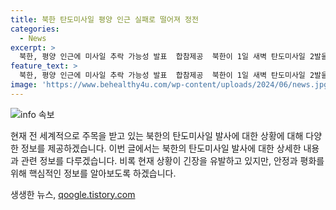 ```yaml
---
title: 북한 탄도미사일 평양 인근 실패로 떨어져 정전
categories:
  - News
excerpt: >
  북한, 평양 인근에 미사일 추락 가능성 발표  합참제공  북한이 1일 새벽 탄도미사일 2발을 발사했으나 평양 인근에 추락 가능성을 합참이 발표했다. 발사된 단거리 탄도미사일은 600여km를 비행하고 다른 미사일은 120여km를 비행했으며, 북한의 도발행위를 강력히 규탄했다. 군 당국은 북한의 이번 탄도미사일 발사를 예의주시하고 있다. 이번 도발은 닷새 만에 이뤄진 것으로, 합참은 과장된 북한 주장을 평가했다.
feature_text: >
  북한, 평양 인근에 미사일 추락 가능성 발표  합참제공  북한이 1일 새벽 탄도미사일 2발을 발사했으나 평양 인근에 추락 가능성을 합참이 발표했다. 발사된 단거리 탄도미사일은 600여km를 비행하고 다른 미사일은 120여km를 비행했으며, 북한의 도발행위를 강력히 규탄했다. 군 당국은 북한의 이번 탄도미사일 발사를 예의주시하고 있다. 이번 도발은 닷새 만에 이뤄진 것으로, 합참은 과장된 북한 주장을 평가했다.
image: 'https://www.behealthy4u.com/wp-content/uploads/2024/06/news.jpg'
---
```


<p><img src="https://www.behealthy4u.com/wp-content/uploads/2024/06/news.jpg" alt="info 속보" /></p>

<p>현재 전 세계적으로 주목을 받고 있는 북한의 탄도미사일 발사에 대한 상황에 대해 다양한 정보를 제공하겠습니다. 이번 글에서는 북한의 탄도미사일 발사에 대한 상세한 내용과 관련 정보를 다루겠습니다. 비록 현재 상황이 긴장을 유발하고 있지만, 안정과 평화를 위해 핵심적인 정보를 알아보도록 하겠습니다.</p>
생생한 뉴스, <a href="https://qoogle.tistory.com" rel="dofollow">qoogle.tistory.com</a>


